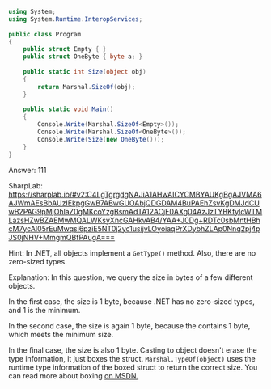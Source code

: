 ```cs
using System;
using System.Runtime.InteropServices;
                    
public class Program
{
    public struct Empty { }
    public struct OneByte { byte a; }
    
    public static int Size(object obj)
    {
        return Marshal.SizeOf(obj);
    }
    
    public static void Main()
    {
        Console.Write(Marshal.SizeOf<Empty>());
        Console.Write(Marshal.SizeOf<OneByte>());
        Console.Write(Size(new OneByte()));
    }
}
```

Answer: 111

SharpLab: https://sharplab.io/#v2:C4LgTgrgdgNAJiA1AHwAICYCMBYAUKgBgAJVMA6AJWmAEsBbAUzIEkpgGwB7ABwGUOAbjQDGDAM4BuPAEhZsvKgDMJdCUwB2PAG9pMjOhlaZ0gMKcoYzgBsmAdTA12ACjE0AXg04AzJzTYBKfylcWTMLazsHZwBZAEMwMQALWKsyXncGAHkvAB4/YAA+J0Dg+RDTc0sbMntHBhcM7ycAI05rEuMwqsi6pziE5NT0j2yc1usijvLOyoiaqPrXDybhZLAp0Nnq2pj4pJS0jNHV+MmgmQBfPAugA===

Hint:
In .NET, all objects implement a <code>GetType()</code> method. Also, there are no zero-sized types.

Explanation:
In this question, we query the size in bytes of a few different objects.

In the first case, the size is 1 byte, because .NET has no zero-sized types, and 1 is the minimum.

In the second case, the size is again 1 byte, because the contains 1 byte, which meets the minimum size.

In the final case, the size is also 1 byte. Casting to object doesn't erase the type information, it just boxes the struct. <code>Marshal.TypeOf(object)</code> uses the runtime type information of the boxed struct to return the correct size. You can read more about boxing <a href="https://learn.microsoft.com/en-us/dotnet/csharp/programming-guide/types/boxing-and-unboxing">on MSDN.</a>